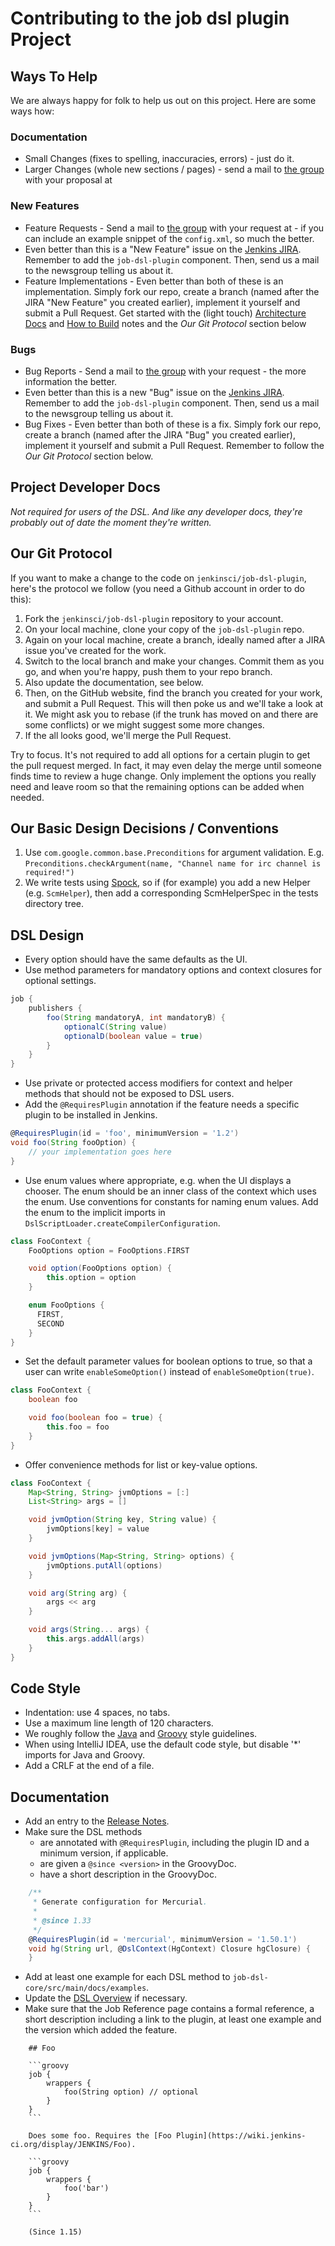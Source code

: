 # Contributing to the job dsl plugin Project

## Ways To Help
We are always happy for folk to help us out on this project.  Here are some ways how:

### Documentation

* Small Changes (fixes to spelling, inaccuracies, errors) - just do it.
* Larger Changes (whole new sections / pages) - send a mail to [the group](https://groups.google.com/forum/?fromgroups#!forum/job-dsl-plugin) with your proposal at 
    
### New Features
* Feature Requests - Send a mail to [the group](https://groups.google.com/forum/?fromgroups#!forum/job-dsl-plugin) with your request at - if you can include an example snippet of the `config.xml`, so much the better.
* Even better than this is a "New Feature" issue on the [Jenkins JIRA](https://issues.jenkins-ci.org/secure/Dashboard.jspa). Remember to add the `job-dsl-plugin` component. Then, send us a mail to the newsgroup telling us about it.
* Feature Implementations - Even better than both of these is an implementation.  Simply fork our repo, create a branch (named after the JIRA "New Feature" you created earlier), implement it yourself and submit a Pull Request.  Get started with the (light touch) [Architecture Docs](docs/Jenkins-Job-DSL-Architecture.md) and  [How to Build](docs/Building-the-Jenkins-Job-DSL.md) notes and the _Our Git Protocol_ section below
    
### Bugs
* Bug Reports - Send a mail to [the group](https://groups.google.com/forum/?fromgroups#!forum/job-dsl-plugin) with your request - the more information the better.
* Even better than this is a new "Bug" issue on the [Jenkins JIRA](https://issues.jenkins-ci.org/secure/Dashboard.jspa). Remember to add the `job-dsl-plugin` component. Then, send us a mail to the newsgroup telling us about it.
* Bug Fixes - Even better than both of these is a fix.   Simply fork our repo, create a branch (named after the JIRA "Bug" you created earlier), implement it yourself and submit a Pull Request.  Remember to follow the _Our Git Protocol_ section below.

## Project Developer Docs
_Not required for users of the DSL. And like any developer docs, they're probably out of date the moment they're written._

## Our Git Protocol
If you want to make a change to the code on `jenkinsci/job-dsl-plugin`, here's the protocol we follow (you need a Github account in order to do this):

1. Fork the `jenkinsci/job-dsl-plugin` repository to your account.
2. On your local machine, clone your copy of the `job-dsl-plugin` repo.
3. Again on your local machine, create a branch, ideally named after a JIRA issue you've created for the work.
4. Switch to the local branch and make your changes. Commit them as you go, and when you're happy, push them to your repo branch.
5. Also update the documentation, see below.
6. Then, on the GitHub website, find the branch you created for your work, and submit a Pull Request. This will then poke us and we'll take a look at it. We might ask you to rebase (if the trunk has moved on and there are some conflicts) or we might suggest some more changes.
7. If the all looks good, we'll merge the Pull Request.

Try to focus. It's not required to add all options for a certain plugin to get the pull request merged. In fact, it may
even delay the merge until someone finds time to review a huge change. Only implement the options you really need and
leave room so that the remaining options can be added when needed.

## Our Basic Design Decisions / Conventions
1. Use `com.google.common.base.Preconditions` for argument validation. E.g. `Preconditions.checkArgument(name, "Channel name for irc channel is required!")`
1. We write tests using [Spock](http://code.google.com/p/spock/), so if (for example) you add a new Helper (e.g. `ScmHelper`), then add a corresponding ScmHelperSpec in the tests directory tree.

## DSL Design
* Every option should have the same defaults as the UI.
* Use method parameters for mandatory options and context closures for optional settings.

```groovy
job {
    publishers {
        foo(String mandatoryA, int mandatoryB) {
            optionalC(String value)
            optionalD(boolean value = true)
        }
    }
}
```

* Use private or protected access modifiers for context and helper methods that should not be exposed to DSL users.
* Add the `@RequiresPlugin` annotation if the feature needs a specific plugin to be installed in Jenkins.

```groovy
@RequiresPlugin(id = 'foo', minimumVersion = '1.2')
void foo(String fooOption) {
    // your implementation goes here
}
```

* Use enum values where appropriate, e.g. when the UI displays a chooser. The enum should be an inner class of the
context which uses the enum. Use conventions for constants for naming enum values. Add the enum to the implicit imports
in `DslScriptLoader.createCompilerConfiguration`.

```groovy
class FooContext {
    FooOptions option = FooOptions.FIRST

    void option(FooOptions option) {
        this.option = option
    }

    enum FooOptions {
      FIRST,
      SECOND
    }
}
```

* Set the default parameter values for boolean options to true, so that a user can write `enableSomeOption()` instead
of `enableSomeOption(true)`.

```groovy
class FooContext {
    boolean foo

    void foo(boolean foo = true) {
        this.foo = foo
    }
}
```

* Offer convenience methods for list or key-value options.

```groovy
class FooContext {
    Map<String, String> jvmOptions = [:]
    List<String> args = []

    void jvmOption(String key, String value) {
        jvmOptions[key] = value
    }

    void jvmOptions(Map<String, String> options) {
        jvmOptions.putAll(options)
    }

    void arg(String arg) {
        args << arg
    }

    void args(String... args) {
        this.args.addAll(args)
    }
}
```

## Code Style
* Indentation: use 4 spaces, no tabs.
* Use a maximum line length of 120 characters.
* We roughly follow the [Java](http://www.oracle.com/technetwork/java/javase/documentation/codeconvtoc-136057.html) and [Groovy](http://groovy.codehaus.org/Groovy+style+and+language+feature+guidelines+for+Java+developers) style guidelines.
* When using IntelliJ IDEA, use the default code style, but disable '*' imports for Java and Groovy.
* Add a CRLF at the end of a file.

## Documentation
* Add an entry to the [Release Notes](docs/Home.md#release-notes).
* Make sure the DSL methods
   * are annotated with `@RequiresPlugin`, including the plugin ID and a minimum version, if applicable.
   * are given a `@since <version>` in the GroovyDoc.
   * have a short description in the GroovyDoc.

```groovy
    /**
     * Generate configuration for Mercurial.
     *
     * @since 1.33
     */
    @RequiresPlugin(id = 'mercurial', minimumVersion = '1.50.1')
    void hg(String url, @DslContext(HgContext) Closure hgClosure) {
    }
```

* Add at least one example for each DSL method to `job-dsl-core/src/main/docs/examples`.
* Update the [DSL Overview](docs/Job-DSL-Commands.md#dsl-methods) if necessary.
* Make sure that the Job Reference page contains a formal reference, a short description including a link to the plugin, at least one example and the version which added the feature.

```
    ## Foo

    ```groovy
    job {
        wrappers {
            foo(String option) // optional
        }
    }
    ```

    Does some foo. Requires the [Foo Plugin](https://wiki.jenkins-ci.org/display/JENKINS/Foo).

    ```groovy
    job {
        wrappers {
            foo('bar')
        }
    }
    ```

    (Since 1.15)
```
